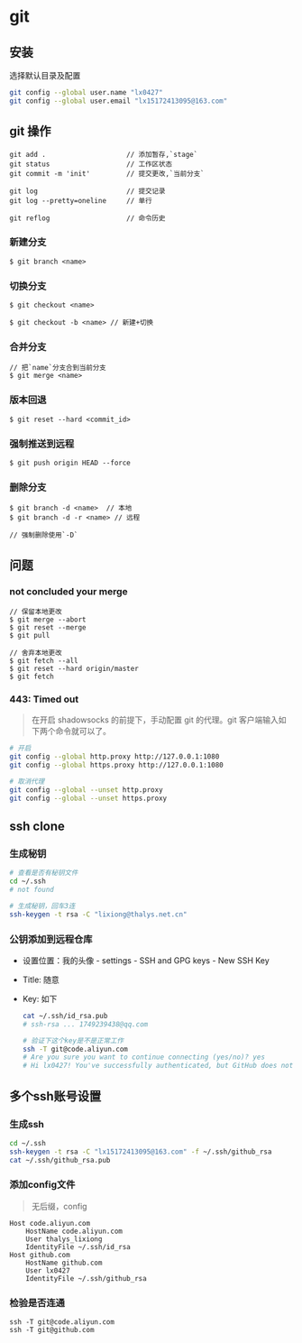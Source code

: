 # git

## 安装

选择默认目录及配置

```bash
git config --global user.name "lx0427"
git config --global user.email "lx15172413095@163.com"
```

## git 操作

```
git add .                    // 添加暂存,`stage`
git status                   // 工作区状态
git commit -m 'init'         // 提交更改,`当前分支`

git log                      // 提交记录
git log --pretty=oneline     // 单行

git reflog                   // 命令历史
```

### 新建分支

```
$ git branch <name>
```

### 切换分支

```
$ git checkout <name>

$ git checkout -b <name> // 新建+切换
```

### 合并分支

```
// 把`name`分支合到当前分支
$ git merge <name>
```

### 版本回退

```
$ git reset --hard <commit_id>
```

### 强制推送到远程

```
$ git push origin HEAD --force
```

### 删除分支

```
$ git branch -d <name>  // 本地
$ git branch -d -r <name> // 远程

// 强制删除使用`-D`
```

## 问题

### not concluded your merge

```
// 保留本地更改
$ git merge --abort
$ git reset --merge
$ git pull
```

```
// 舍弃本地更改
$ git fetch --all
$ git reset --hard origin/master
$ git fetch
```

### 443: Timed out

> 在开启 shadowsocks 的前提下，手动配置 git 的代理。git 客户端输入如下两个命令就可以了。

```bash
# 开启
git config --global http.proxy http://127.0.0.1:1080
git config --global https.proxy http://127.0.0.1:1080

# 取消代理
git config --global --unset http.proxy
git config --global --unset https.proxy
```

## ssh clone

### 生成秘钥

```bash
# 查看是否有秘钥文件
cd ~/.ssh
# not found

# 生成秘钥，回车3连
ssh-keygen -t rsa -C "lixiong@thalys.net.cn"
```

### 公钥添加到远程仓库

- 设置位置：我的头像 - settings - SSH and GPG keys - New SSH Key
- Title: 随意
- Key: 如下

  ```bash
  cat ~/.ssh/id_rsa.pub
  # ssh-rsa ... 1749239438@qq.com

  # 验证下这个key是不是正常工作
  ssh -T git@code.aliyun.com
  # Are you sure you want to continue connecting (yes/no)? yes
  # Hi lx0427! You've successfully authenticated, but GitHub does not provide shell access.
  ```


## 多个ssh账号设置

### 生成ssh

```bash
cd ~/.ssh
ssh-keygen -t rsa -C "lx15172413095@163.com" -f ~/.ssh/github_rsa
cat ~/.ssh/github_rsa.pub
```

### 添加config文件

> 无后缀，config

```
Host code.aliyun.com
    HostName code.aliyun.com
    User thalys_lixiong
    IdentityFile ~/.ssh/id_rsa
Host github.com
    HostName github.com
    User lx0427
    IdentityFile ~/.ssh/github_rsa
```
### 检验是否连通

```
ssh -T git@code.aliyun.com
ssh -T git@github.com
```